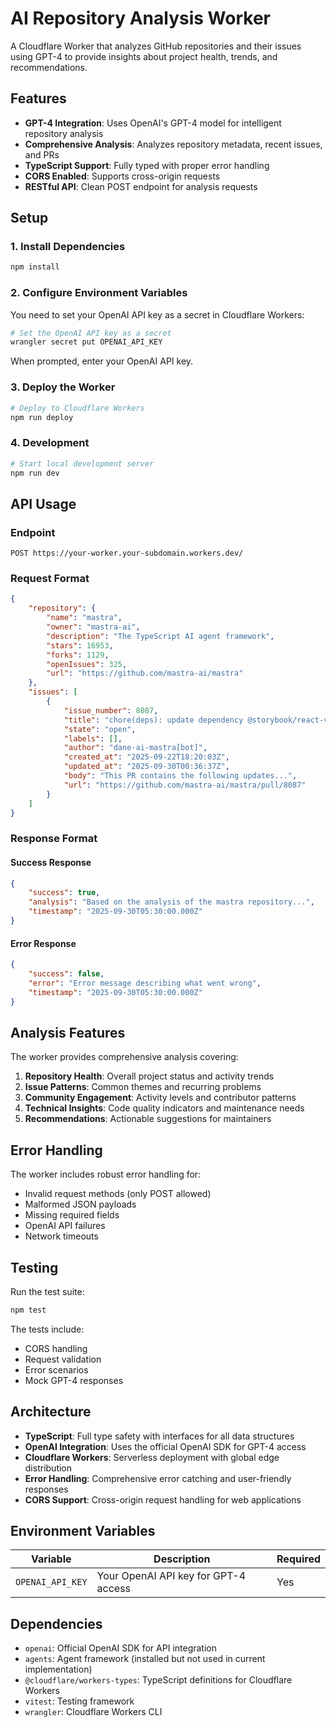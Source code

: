 # AI Repository Analysis Worker

A Cloudflare Worker that analyzes GitHub repositories and their issues using GPT-4 to provide insights about project health, trends, and recommendations.

## Features

- **GPT-4 Integration**: Uses OpenAI's GPT-4 model for intelligent repository analysis
- **Comprehensive Analysis**: Analyzes repository metadata, recent issues, and PRs
- **TypeScript Support**: Fully typed with proper error handling
- **CORS Enabled**: Supports cross-origin requests
- **RESTful API**: Clean POST endpoint for analysis requests

## Setup

### 1. Install Dependencies

```bash
npm install
```

### 2. Configure Environment Variables

You need to set your OpenAI API key as a secret in Cloudflare Workers:

```bash
# Set the OpenAI API key as a secret
wrangler secret put OPENAI_API_KEY
```

When prompted, enter your OpenAI API key.

### 3. Deploy the Worker

```bash
# Deploy to Cloudflare Workers
npm run deploy
```

### 4. Development

```bash
# Start local development server
npm run dev
```

## API Usage

### Endpoint

```
POST https://your-worker.your-subdomain.workers.dev/
```

### Request Format

```json
{
	"repository": {
		"name": "mastra",
		"owner": "mastra-ai",
		"description": "The TypeScript AI agent framework",
		"stars": 16953,
		"forks": 1129,
		"openIssues": 325,
		"url": "https://github.com/mastra-ai/mastra"
	},
	"issues": [
		{
			"issue_number": 8087,
			"title": "chore(deps): update dependency @storybook/react-vite to ^9.1.8",
			"state": "open",
			"labels": [],
			"author": "dane-ai-mastra[bot]",
			"created_at": "2025-09-22T18:20:03Z",
			"updated_at": "2025-09-30T00:36:37Z",
			"body": "This PR contains the following updates...",
			"url": "https://github.com/mastra-ai/mastra/pull/8087"
		}
	]
}
```

### Response Format

#### Success Response

```json
{
	"success": true,
	"analysis": "Based on the analysis of the mastra repository...",
	"timestamp": "2025-09-30T05:30:00.000Z"
}
```

#### Error Response

```json
{
	"success": false,
	"error": "Error message describing what went wrong",
	"timestamp": "2025-09-30T05:30:00.000Z"
}
```

## Analysis Features

The worker provides comprehensive analysis covering:

1. **Repository Health**: Overall project status and activity trends
2. **Issue Patterns**: Common themes and recurring problems
3. **Community Engagement**: Activity levels and contributor patterns
4. **Technical Insights**: Code quality indicators and maintenance needs
5. **Recommendations**: Actionable suggestions for maintainers

## Error Handling

The worker includes robust error handling for:

- Invalid request methods (only POST allowed)
- Malformed JSON payloads
- Missing required fields
- OpenAI API failures
- Network timeouts

## Testing

Run the test suite:

```bash
npm test
```

The tests include:

- CORS handling
- Request validation
- Error scenarios
- Mock GPT-4 responses

## Architecture

- **TypeScript**: Full type safety with interfaces for all data structures
- **OpenAI Integration**: Uses the official OpenAI SDK for GPT-4 access
- **Cloudflare Workers**: Serverless deployment with global edge distribution
- **Error Handling**: Comprehensive error catching and user-friendly responses
- **CORS Support**: Cross-origin request handling for web applications

## Environment Variables

| Variable         | Description                          | Required |
| ---------------- | ------------------------------------ | -------- |
| `OPENAI_API_KEY` | Your OpenAI API key for GPT-4 access | Yes      |

## Dependencies

- `openai`: Official OpenAI SDK for API integration
- `agents`: Agent framework (installed but not used in current implementation)
- `@cloudflare/workers-types`: TypeScript definitions for Cloudflare Workers
- `vitest`: Testing framework
- `wrangler`: Cloudflare Workers CLI

